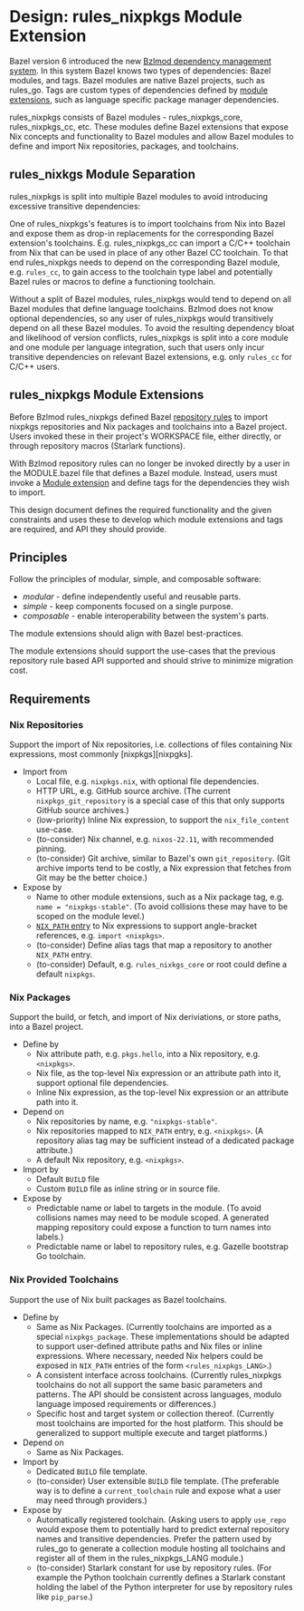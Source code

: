 # Design: rules\_nixpkgs Module Extension

Bazel version 6 introduced the new [Bzlmod dependency management
system][bzlmod]. In this system Bazel knows two types of dependencies: Bazel
modules, and tags. Bazel modules are native Bazel projects, such as rules\_go.
Tags are custom types of dependencies defined by [module
extensions][module-extension], such as language specific package manager
dependencies.

rules\_nixpkgs consists of Bazel modules - rules\_nixpkgs\_core,
rules\_nixpkgs\_cc, etc. These modules define Bazel extensions that expose Nix
concepts and functionality to Bazel modules and allow Bazel modules to define
and import Nix repositories, packages, and toolchains.

## rules\_nixkgs Module Separation

rules\_nixpkgs is split into multiple Bazel modules to avoid introducing
excessive transitive dependencies:

One of rules\_nixpkgs's features is to import toolchains from Nix into Bazel
and expose them as drop-in replacements for the corresponding Bazel extension's
toolchains. E.g. rules\_nixpkgs\_cc can import a C/C++ toolchain from Nix that
can be used in place of any other Bazel CC toolchain. To that end
rules\_nixpkgs needs to depend on the corresponding Bazel module, e.g.
`rules_cc`, to gain access to the toolchain type label and potentially Bazel
rules or macros to define a functioning toolchain.

Without a split of Bazel modules, rules\_nixpkgs would tend to depend on all
Bazel modules that define language toolchains. Bzlmod does not know optional
dependencies, so any user of rules\_nixpkgs would transitively depend on all
these Bazel modules. To avoid the resulting dependency bloat and likelihood of
version conflicts, rules\_nixpkgs is split into a core module and one module
per language integration, such that users only incur transitive dependencies on
relevant Bazel extensions, e.g. only `rules_cc` for C/C++ users.

## rules\_nixpkgs Module Extensions

Before Bzlmod rules\_nixpkgs defined Bazel [repository rules][repository-rule]
to import nixpkgs repositories and Nix packages and toolchains into a Bazel
project. Users invoked these in their project's WORKSPACE file, either
directly, or through repository macros (Starlark functions).

With Bzlmod repository rules can no longer be invoked directly by a user in the
MODULE.bazel file that defines a Bazel module. Instead, users must invoke a
[Module extension][module-extension] and define tags for the dependencies they
wish to import.

This design document defines the required functionality and the given
constraints and uses these to develop which module extensions and tags are
required, and API they should provide.

## Principles

Follow the principles of modular, simple, and composable software:

* *modular* - define independently useful and reusable parts.
* *simple* - keep components focused on a single purpose.
* *composable* - enable interoperability between the system's parts.

The module extensions should align with Bazel best-practices.

The module extensions should support the use-cases that the previous repository
rule based API supported and should strive to minimize migration cost.

## Requirements

### Nix Repositories

Support the import of Nix repositories, i.e. collections of files containing
Nix expressions, most commonly [nixpkgs][nixpgks].

* Import from
  * Local file, e.g. `nixpkgs.nix`, with optional file dependencies.
  * HTTP URL, e.g. GitHub source archive.
    (The current `nixpkgs_git_repository` is a special case of this that only
    supports GitHub source archives.)
  * (low-priority) Inline Nix expression, to support the `nix_file_content`
    use-case.
  * (to-consider) Nix channel, e.g. `nixos-22.11`, with recommended pinning.
  * (to-consider) Git archive, similar to Bazel's own `git_repository`.
    (Git archive imports tend to be costly, a Nix expression that fetches from
    Git may be the better choice.)
* Expose by
  * Name to other module extensions, such as a Nix package tag, e.g. `name =
    "nixpkgs-stable"`.
    (To avoid collisions these may have to be scoped on the module level.)
  * [`NIX_PATH` entry][nix-path] to Nix expressions to support angle-bracket
    references, e.g. `import <nixpkgs>`.
  * (to-consider) Define alias tags that map a repository to another `NIX_PATH`
    entry.
  * (to-consider) Default, e.g. `rules_nixkgs_core` or root could define a
    default `nixpkgs`.

### Nix Packages

Support the build, or fetch, and import of Nix deriviations, or store paths,
into a Bazel project.

* Define by
  * Nix attribute path, e.g. `pkgs.hello`, into a Nix repository, e.g.
    `<nixpkgs>`.
  * Nix file, as the top-level Nix expression or an attribute path into it,
    support optional file dependencies.
  * Inline Nix expression, as the top-level Nix expression or an attribute path
    into it.
* Depend on
  * Nix repositories by name, e.g. `"nixpkgs-stable"`.
  * Nix repositories mapped to `NIX_PATH` entry, e.g. `<nixpkgs>`.
    (A repository alias tag may be sufficient instead of a dedicated package
    attribute.)
  * A default Nix repository, e.g. `<nixpkgs>`.
* Import by
  * Default `BUILD` file
  * Custom `BUILD` file as inline string or in source file.
* Expose by
  * Predictable name or label to targets in the module.
    (To avoid collisions names may need to be module scoped. A generated
    mapping repository could expose a function to turn names into labels.)
  * Predictable name or label to repository rules, e.g. Gazelle bootstrap Go
    toolchain.

### Nix Provided Toolchains

Support the use of Nix built packages as Bazel toolchains.

* Define by
  * Same as Nix Packages.
    (Currently toolchains are imported as a special `nixpkgs_package`. These
    implementations should be adapted to support user-defined attribute paths
    and Nix files or inline expressions. Where necessary, needed Nix helpers
    could be exposed in `NIX_PATH` entries of the form `<rules_nixpkgs_LANG>`.)
  * A consistent interface across toolchains.
    (Currently rules\_nixpkgs toolchains do not all support the same basic
    parameters and patterns. The API should be consistent across languages,
    modulo language imposed requirements or differences.)
  * Specific host and target system or collection thereof.
    (Currently most toolchains are imported for the host platform. This should
    be generalized to support multiple execute and target platforms.)
* Depend on
  * Same as Nix Packages.
* Import by
  * Dedicated `BUILD` file template.
  * (to-consider) User extensible `BUILD` file template.
    (The preferable way is to define a `current_toolchain` rule and expose what
    a user may need through providers.)
* Expose by
  * Automatically registered toolchain.
    (Asking users to apply `use_repo` would expose them to potentially hard to
    predict external repository names and transitive dependencies. Prefer the
    pattern used by rules\_go to generate a collection module hosting all
    toolchains and register all of them in the rules\_nixpkgs\_LANG module.)
  * (to-consider) Starlark constant for use by repository rules.
    (For example the Python toolchain currently defines a Starlark constant
    holding the label of the Python interpreter for use by repository rules
    like `pip_parse`.)

[bzlmod]: https://bazel.build/external/overview#bzlmod
[module-extension]: https://bazel.build/external/extension
[repository-rule]: https://bazel.build/extending/repo
[nixpkgs]: https://github.com/NixOS/nixpkgs
[nix-path]: https://nixos.org/manual/nix/stable/language/values.html#type-path
